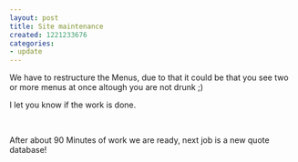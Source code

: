 ```yaml
---
layout: post
title: Site maintenance
created: 1221233676
categories:
- update
---
```

<p>We have to restructure the Menus, due to that it could be that you see two or more menus at once altough you are not drunk ;)</p><p>I let you know if the work is done.</p><p>&nbsp;</p><p>After about 90 Minutes of work we are ready, next job is a new quote database!</p>
